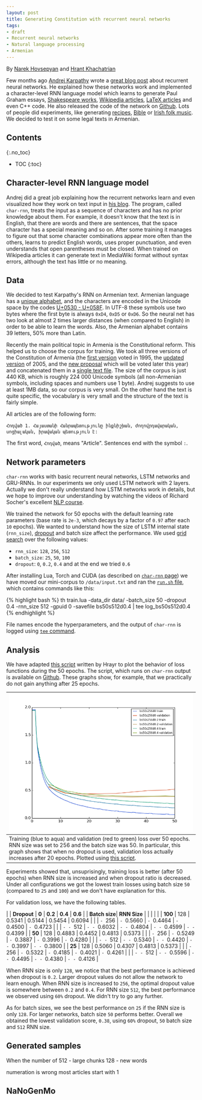 ```yaml
---
layout: post
title: Generating Constitution with recurrent neural networks
tags:
- draft
- Recurrent neural networks
- Natural language processing
- Armenian
---
```


By [Narek Hovsepyan](https://github.com/hnhnarek) and [Hrant Khachatrian](https://github.com/Hrant-Khachatrian)

Few months ago [Andrej Karpathy](http://cs.stanford.edu/people/karpathy/) wrote a [great blog post](http://karpathy.github.io/2015/05/21/rnn-effectiveness/) about recurrent neural networks. He explained how these networks work and implemented a character-level RNN language model which learns to generate Paul Graham essays, [Shakespeare works](http://cs.stanford.edu/people/karpathy/char-rnn/shakespear.txt), [Wikipedia articles](http://cs.stanford.edu/people/karpathy/char-rnn/wiki.txt), [LaTeX articles](http://cs.stanford.edu/people/jcjohns/fake-math/4.pdf) and even C++ code. He also released the code of the network on [Github](https://github.com/karpathy/char-rnn). Lots of people did experiments, like generating [recipes](https://gist.github.com/nylki/1efbaa36635956d35bcc), [Bible](http://cpury.github.io/learning-holiness/) or [Irish folk music](https://soundcloud.com/seaandsailor/sets/char-rnn-composes-irish-folk-music). We decided to test it on some legal texts in Armenian.
  
<!--more-->

## Contents
{:.no_toc}
* TOC
{:toc}

## Character-level RNN language model

Andrej did a great job explaining how the recurrent networks learn and even visualized how they work on text input in [his blog](http://karpathy.github.io/2015/05/21/rnn-effectiveness/). The program, called `char-rnn`, treats the input as a sequence of characters and has no prior knowledge about them. For example, it doesn't know that the text is in English, that there are words and there are sentences, that the space character has a special meaning and so on. After some training it manages to figure out that some character combinations appear more often than the others, learns to predict English words, uses proper punctuation, and even understands that open parentheses must be closed. When trained on Wikipedia articles it can generate text in MediaWiki format without syntax errors, although the text has little or no meaning. 

## Data

We decided to test Karpathy's RNN on Armenian text. Armenian language has a [unique alphabet](https://en.wikipedia.org/wiki/Armenian_alphabet), and the characters are encoded in the Unicode space by the codes [U+0530 - U+058F](http://www.unicode.org/charts/PDF/U0530.pdf). In UTF-8 these symbols use two bytes where the first byte is always `0xD4`, `0xD5` or `0xD6`. So the neural net has two look at almost 2 times larger distances (when compared to English) in order to be able to learn the words. Also, the Armenian alphabet contains 39 letters, 50% more than Latin.

Recently the main political topic in Armenia is the Constitutional reform. This helped us to choose the corpus for training. We took all three versions of the Constitution of Armenia (the [first version](http://www.arlis.am/documentview.aspx?docID=1) voted in 1995, the [updated version](http://www.arlis.am/documentview.aspx?docID=75780) of 2005, and the [new proposal](http://moj.am/storage/uploads/Sahmanadrakan_1-15.docx) which will be voted later this year) and concatenated them in a [single text file](https://github.com/YerevaNN/char-rnn-constitution/blob/master/data/input.txt). The size of the corpus is just 440 KB, which is roughly 224 000 Unicode symbols (all non-Armenian symbols, including spaces and numbers use 1 byte). Andrej suggests to use at least 1MB data, so our corpus is very small. On the other hand the text is quite specific, the vocabulary is very small and the structure of the text is fairly simple.

All articles are of the following form:

```
Հոդված 1. Հայաստանի Հանրապետությունը ինքնիշխան, ժողովրդավարական, սոցիալական, իրավական պետություն է:
```

The first word, `Հոդված`, means "Article". Sentences end with the symbol `:`. 

## Network parameters

`char-rnn` works with basic recurrent neural networks, LSTM networks and GRU-RNNs. In our experiments we only used LSTM network with 2 layers. Actually we don't really understand how LSTM networks work in details, but we hope to improve our understanding by watching the videos of Richard Socher's excellent [NLP course](http://cs224d.stanford.edu/index.html). 

We trained the network for 50 epochs with the default learning rate parameters (base rate is `2e-3`, which decays by a factor of `0.97` after each `10` epochs). We wanted to understand how the size of LSTM internal state (`rnn_size`), [dropout](https://www.youtube.com/watch?v=UcKPdAM8cnI) and batch size affect the performance. We used [grid search](https://en.wikipedia.org/wiki/Hyperparameter_optimization#Grid_search) over the following values:

* `rnn_size`: `128`, `256`, `512`
* `batch_size`: `25`, `50`, `100`
* `dropout`: `0`, `0.2`, `0.4` and at the end we tried `0.6`

After installing Lua, Torch and CUDA (as described on [`char-rnn` page](https://github.com/karpathy/char-rnn#requirements)) we have moved our mini-corpus to `/data/input.txt` and ran the [`run.sh` file](....), which contains commands like this:

{% highlight bash %}
th train.lua -data_dir data/ -batch_size 50 -dropout 0.4 -rnn_size 512 -gpuid 0 -savefile bs50s512d0.4 | tee log_bs50s512d0.4
{% endhighlight %}

File names encode the hyperparameters, and the output of `char-rnn` is logged using [`tee` command](https://en.wikipedia.org/wiki/Tee_(command)).

## Analysis

We have adapted [this script](https://github.com/YerevaNN/Caffe-python-tools/blob/master/plot_loss.py) written by Hrayr to plot the behavior of loss functions during the 50 epochs. The script, which runs on `char-rnn` output is available on [Github](https://github.com/YerevaNN/char-rnn-constitution/blob/master/plot_loss.py). These graphs show, for example, that we practically do not gain anything after 25 epochs.

|![Training and validation loss](/public/2015-11-11/plot_bs50s256all.png "Training and validation loss") |
| --- |
| Training (blue to aqua) and validation (red to green) loss over 50 epochs. RNN size was set to 256 and the batch size was 50. In particular, this graph shows that when no dropout is used, validation loss actually increases after 20 epochs. Plotted using [this script](https://github.com/YerevaNN/char-rnn-constitution/blob/master/plot_loss.py). | 

Experiments showed that, unsuprisingly, training loss is better (after 50 epochs) when RNN size is increased and when dropout ratio is decreased. Under all configurations we got the lowest train losses using batch size `50` (compared to `25` and `100`) and we don't have explanation for this.
   
For validation loss, we have the following tables.

|	 			| **Dropout**	| **0**	 | **0.2**	| **0.4**	| **0.6**	|
| **Batch size**| **RNN Size** 	| 	 	 | 			| 			| 			|
| **100**		| 128 | 0.5341 | 0.5144 | 0.5454 | 0.6094 |
| 				| `- `256 | `- `0.5660 | `- `0.4464 | `- `0.4500 | `- `0.4723 |
| 				| `- - `512 | `- - `0.6032 | `- - `0.4804 | `- - `0.4599 | `- - `0.4399 |
| **50** 		| 128 | 0.4883 | 0.4452 | 0.4813 | 0.5373 |
| 				| `- `256 | `- `0.5249 | `- `0.3887 | `- `0.3996 | `- `0.4280 |
| 				| `- - `512 | `- - `0.5340 | `- - `0.4420 | `- - `0.3997 | `- - `0.3800 |
| **25** 		| 128 | 0.5060 | 0.4307 | 0.4813 | 0.5373 |
| 				| `- `256 | `- `0.5322 | `- `0.4185 | `- `0.4021 | `- `0.4261 |
| 				| `- - `512 | `- - `0.5596 | `- - `0.4495 | `- - `0.4380 | `- - `0.4126 |

When RNN size is only `128`, we notice that the best performance is achieved when dropout is `0.2`. Larger dropout values do not allow the network to learn enough. When RNN size is increased to `256`, the optimal dropout value is somewhere between `0.2` and `0.4`. For RNN size `512`,  the best performance we observed using `60%` dropout. We didn't try to go any further. 

As for batch sizes, we see the best performance on `25` if the RNN size is only `128`. For larger networks, batch size `50` performs better. Overall we obtained the lowest validation score, `0.38`, using `60%` dropout, `50` batch size and `512` RNN size.

## Generated samples

When the number of 
512 - large chunks
128 - new words

numeration is wrong
most articles start with 1

## NaNoGenMo


